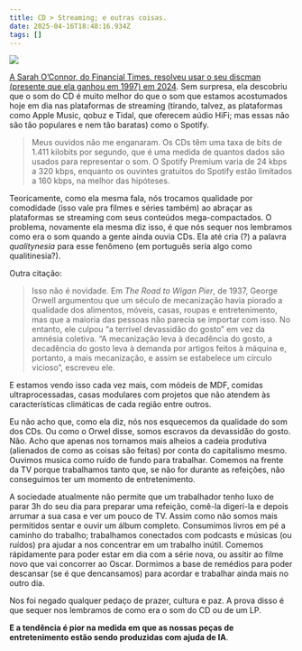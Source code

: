 ```yaml
---
title: CD > Streaming; e outras coisas.
date: 2025-04-16T18:48:16.934Z
tags: []
---
```


![](https://miro.medium.com/v2/resize:fit:720/format:webp/0*whr0uSeGmtI6pglx)

[A Sarah O’Connor, do Financial Times, resolveu usar o seu discman (presente que ela ganhou em 1997) em 2024](https://www.ft.com/content/ebc80373-bd36-4492-b63c-4418177d4081?shareType=nongift). Sem surpresa, ela descobriu que o som do CD é muito melhor do que o som que estamos acostumados hoje em dia nas plataformas de streaming (tirando, talvez, as plataformas como Apple Music, qobuz e Tidal, que oferecem aúdio HiFi; mas essas não são tão populares e nem tão baratas) como o Spotify.

> Meus ouvidos não me enganaram. Os CDs têm uma taxa de bits de 1.411 kilobits por segundo, que é uma medida de quantos dados são usados para representar o som. O Spotify Premium varia de 24 kbps a 320 kbps, enquanto os ouvintes gratuitos do Spotify estão limitados a 160 kbps, na melhor das hipóteses.

Teoricamente, como ela mesma fala, nós trocamos qualidade por comodidade (isso vale pra filmes e séries também) ao abraçar as plataformas se streaming com seus conteúdos mega-compactados. O problema, novamente ela mesma diz isso, é que nós sequer nos lembramos como era o som quando a gente ainda ouvia CDs. Ela até cria (?) a palavra *qualitynesia* para esse fenômeno (em português seria algo como qualitinesia?).

Outra citação:

> Isso não é novidade. Em *The Road to Wigan Pier*, de 1937, George Orwell argumentou que um século de mecanização havia piorado a qualidade dos alimentos, móveis, casas, roupas e entretenimento, mas que a maioria das pessoas não parecia se importar com isso. No entanto, ele culpou “a terrível devassidão do gosto” em vez da amnésia coletiva. “A mecanização leva à decadência do gosto, a decadência do gosto leva à demanda por artigos feitos à máquina e, portanto, a mais mecanização, e assim se estabelece um círculo vicioso”, escreveu ele.

E estamos vendo isso cada vez mais, com módeis de MDF, comidas ultraprocessadas, casas modulares com projetos que não atendem às características climáticas de cada região entre outros.

Eu não acho que, como ela diz, nós nos esquecemos da qualidade do som dos CDs. Ou como o Orwel disse, somos escravos da devassidão do gosto. Não. Acho que apenas nos tornamos mais alheios a cadeia produtiva (alienados de como as coisas são feitas) por conta do capitalismo mesmo. Ouvimos musica como ruído de fundo para trabalhar. Comemos na frente da TV porque trabalhamos tanto que, se não for durante as refeições, não conseguimos ter um momento de entretenimento.

A sociedade atualmente não permite que um trabalhador tenho luxo de parar 3h do seu dia para preparar uma refeição, comê-la digerí-la e depois arrumar a sua casa e ver um pouco de TV. Assim como não somos mais permitidos sentar e ouvir um álbum completo. Consumimos livros em pé a caminho do trabalho; trabalhamos conectados com podcasts e músicas (ou ruídos) pra ajudar a nos concentrar em um trabalho inútil. Comemos rápidamente para poder estar em dia com a série nova, ou assitir ao filme novo que vai concorrer ao Oscar. Dormimos a base de remédios para poder descansar (se é que dencansamos) para acordar e trabalhar ainda mais no outro dia.

Nos foi negado qualquer pedaço de prazer, cultura e paz. A prova disso é que sequer nos lembramos de como era o som do CD ou de um LP.

**E a tendência é pior na medida em que as nossas peças de entretenimento estão sendo produzidas com ajuda de IA**.
